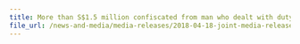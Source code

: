 ```yaml
---
title: More than S$1.5 million confiscated from man who dealt with duty-unpaid cigarettes 
file_url: /news-and-media/media-releases/2018-04-18-joint-media-release.pdf
---
```

